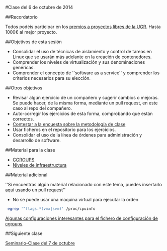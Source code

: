 #Clase del 6 de octubre de 2014

##Recordatorio

Todos podéis participar en los [premios a proyectos libres de la UGR](http://osl.ugr.es/2014/09/26/premios-a-proyectos-libres-de-la-ugr/). Hasta 1000€ al mejor proyecto.

##Objetivos de esta sesión

* Consolidar el uso de técnicas de aislamiento y control de tareas en Linux que se usarán más adelante en la creación de contenedores. 
* Comprender los niveles de virtualización y sus denominaciones genéricas.
* Comprender el concepto de ''software as a service'' y comprender los criterios necesarios para su elección.

##Otros objetivos

* Revisar algún ejercicio de un compañero y sugerir cambios o mejoras. Se puede hacer, de la misma forma, mediante un pull request, en este caso al repo del compañero.
* Auto-corregir los ejercicios de esta forma, comprobando que están correctos.
* [Contestar a la encuesta sobre la metodología de clase](https://docs.google.com/forms/d/1IgOx4ANDaXN5Kt5Br-n6we7Y2XdRXNlRw2SmnC9Ou2w/viewform)
* Usar ficheros en el repositorio para los ejercicios.
* Consolidar el uso de la línea de órdenes para administración y desarrollo de software.

##Material para la clase

* [CGROUPS](http://jj.github.io/IV/documentos/temas/Intro_concepto_y_soporte_fisico#restriccin_y_medicin_del_uso_de_recursos_)
* [Niveles de infraestructura](http://jj.github.io/IV/documentos/temas/Intro_concepto_y_soporte_fisico#niveles_de_infraestructura_virtual)

##Material adicional

''Si encuentras algún material relacionado con este tema, puedes insertarlo aquí usando un pull request''

- No se puede usar una maquina virtual para ejecutar la orden
```sh 
 egrep '^flags.*(vmx|svm)' /proc/cpuinfo
```
[Algunas configuraciones interesantes para el fichero de configuración de cgroups](http://docs.oracle.com/cd/E37670_01/E37355/html/ol_use_cases_cgroups.html)

##Siguiente clase

[Seminario-Clase del 7 de octubre](5.md) 
